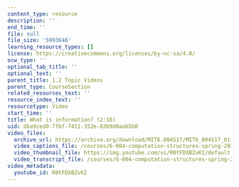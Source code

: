 ```yaml
---
content_type: resource
description: ''
end_time: ''
file: null
file_size: '5993646'
learning_resource_types: []
license: https://creativecommons.org/licenses/by-nc-sa/4.0/
ocw_type: ''
optional_tab_title: ''
optional_text: ''
parent_title: 1.2 Topic Videos
parent_type: CourseSection
related_resources_text: ''
resource_index_text: ''
resourcetype: Video
start_time: ''
title: What is information? (2:16)
uid: dba9ced0-7fbf-7411-352e-83b9d0aab5b0
video_files:
  archive_url: https://archive.org/download/MIT6.004S17/MIT6_004S17_01-02-01_300k.mp4
  video_captions_file: /courses/6-004-computation-structures-spring-2017/53424a4449a958e0b0da255cd02ad769_R0tFDXBZvKI.vtt
  video_thumbnail_file: https://img.youtube.com/vi/R0tFDXBZvKI/default.jpg
  video_transcript_file: /courses/6-004-computation-structures-spring-2017/d5106bf5d204dc527b172358234a36ca_R0tFDXBZvKI.pdf
video_metadata:
  youtube_id: R0tFDXBZvKI
---
```

